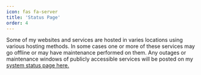 ```yaml
---
icon: fas fa-server
title: 'Status Page'
order: 4
---
```

Some of my websites and services are hosted in varies locations using various hosting methods. In some cases one or more of these services may go offline or may have maintenance performed on them.
Any outages or maintenance windows of publicly accessible services will be posted on my <a href="https://status.thegamingchief.com" target="_blank" rel="noopener noreferrer">system status page here.</a>